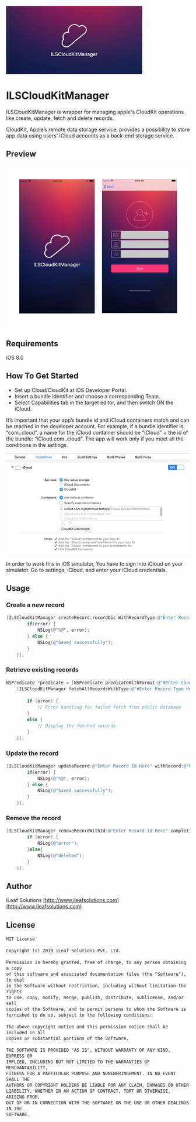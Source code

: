 <img src="./Asset/art.png?raw=true">


# ILSCloudKitManager

ILSCloudKitManager is wrapper for managing apple's CloudKit operations like create, update, fetch and delete records.

CloudKit, Apple’s remote data storage service, provides a possibility to store app data using users’ iCloud accounts as a back-end storage service.


## Preview
<img src="./Asset/Screenshot1.png?raw=false">


## Requirements
iOS 8.0

## How To Get Started

- Set up Cloud/CloudKit at iOS Developer Portal.
- Insert a bundle identifier and choose a corresponding Team.
- Select Capabilities tab in the target editor, and then switch ON the iCloud.

It’s important that your app’s bundle id and iCloud containers match and can be reached in the developer account. For example, if a bundle identifier is “com.<your domain>.cloud”, a name for the iCloud container should be “iCloud” + the id of the bundle: “iCloud.com.<your domain>.cloud”.
The app will work only if you meet all the conditions in the settings.

<img src="./Asset/settings.png?raw=true">

In order to work this in iOS simulator, You have to sign into iCloud on your simulator. Go to settings, iCloud, and enter your iCloud credentials.

## Usage

### Create a new record

```objective-c 
[ILSCloudKitManager createRecord:recordDic WithRecordType:@"Enter Record Type Here" WithRecordId:@"Enter Record Id Here" completionHandler:^(NSArray *results, NSError *error) {
        if(error) {
            NSLog(@"%@", error);
        } else {
            NSLog(@"Saved successfully");
        }
    }];
```

### Retrieve existing records
```objective-c
NSPredicate *predicate = [NSPredicate predicateWithFormat:@"#Enter Condition Here#"];
    [ILSCloudKitManager fetchAllRecordsWithType:@"#Enter Record Type Here#" withPredicate:@"#Enter Predicate Here#" CompletionHandler:^(NSArray *results, NSError *error) {
        
        if (error) {
            // Error handling for failed fetch from public database
        }
        else {
            // Display the fetched records
        }
    }];
```

### Update the record
```objective-c
[ILSCloudKitManager updateRecord:@"Enter Record Id Here" withRecord:@"Pass record that needs to be updated" completionHandler:^(NSArray *results, NSError *error) {
        if(error) {
            NSLog(@"%@", error);
        } else {
            NSLog(@"Saved successfully");
        }
    }];
```
### Remove the record
```objective-c
[ILSCloudKitManager removeRecordWithId:@"Enter Record Id Here" completionHandler:^(NSArray *results, NSError *error) {
        if (error) {
            NSLog(@"error");
        }else{
            NSLog(@"deleted");
        }
    }];
```

## Author
iLeaf Solutions
 [http://www.ileafsolutions.com](http://www.ileafsolutions.com)


## License

    MIT License

	Copyright (c) 2018 iLeaf Solutions Pvt. Ltd.

	Permission is hereby granted, free of charge, to any person obtaining a copy
	of this software and associated documentation files (the "Software"), to deal
	in the Software without restriction, including without limitation the rights
	to use, copy, modify, merge, publish, distribute, sublicense, and/or sell
	copies of the Software, and to permit persons to whom the Software is
	furnished to do so, subject to the following conditions:

	The above copyright notice and this permission notice shall be included in all
	copies or substantial portions of the Software.

	THE SOFTWARE IS PROVIDED "AS IS", WITHOUT WARRANTY OF ANY KIND, EXPRESS OR
	IMPLIED, INCLUDING BUT NOT LIMITED TO THE WARRANTIES OF MERCHANTABILITY,
	FITNESS FOR A PARTICULAR PURPOSE AND NONINFRINGEMENT. IN NO EVENT SHALL THE
	AUTHORS OR COPYRIGHT HOLDERS BE LIABLE FOR ANY CLAIM, DAMAGES OR OTHER
	LIABILITY, WHETHER IN AN ACTION OF CONTRACT, TORT OR OTHERWISE, ARISING FROM,
	OUT OF OR IN CONNECTION WITH THE SOFTWARE OR THE USE OR OTHER DEALINGS IN THE
	SOFTWARE.

    

